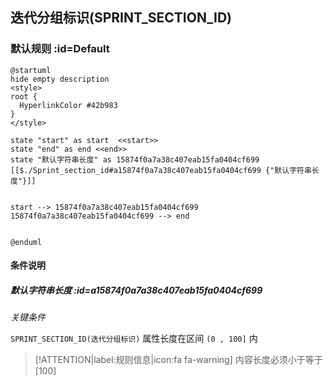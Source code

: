 ## 迭代分组标识(SPRINT_SECTION_ID) <!-- {docsify-ignore-all} -->

   

### 默认规则 :id=Default

```plantuml
@startuml
hide empty description
<style>
root {
  HyperlinkColor #42b983
}
</style>

state "start" as start  <<start>>
state "end" as end <<end>>
state "默认字符串长度" as 15874f0a7a38c407eab15fa0404cf699 [[$./Sprint_section_id#a15874f0a7a38c407eab15fa0404cf699 {"默认字符串长度"}]]


start --> 15874f0a7a38c407eab15fa0404cf699 
15874f0a7a38c407eab15fa0404cf699 --> end 


@enduml
```

#### 条件说明

##### 默认字符串长度 :id=a15874f0a7a38c407eab15fa0404cf699


*关键条件*


`SPRINT_SECTION_ID(迭代分组标识)` 属性长度在区间 `(0 , 100]` 内

> [!ATTENTION|label:规则信息|icon:fa fa-warning]
> 内容长度必须小于等于[100]







